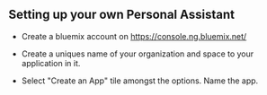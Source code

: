 ## Setting up your own Personal Assistant

- Create a bluemix account on https://console.ng.bluemix.net/

- Create a uniques name of your organization and space to your application in it.

- Select "Create an App" tile amongst the options. Name the app.



